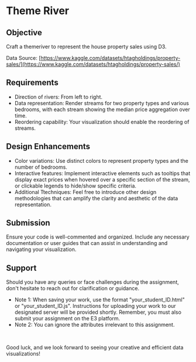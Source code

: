 # Theme River

## Objective

Craft a themeriver to represent the house property sales using D3.

Data Source: [https://www.kaggle.com/datasets/htagholdings/property-sales/](https://www.kaggle.com/datasets/htagholdings/property-sales/)

## Requirements

- Direction of rivers: From left to right.
- Data representation: Render streams for two property types and various bedrooms, with each stream showing the median price aggregation over time.
- Reordering capability: Your visualization should enable the reordering of streams.

## Design Enhancements

- Color variations: Use distinct colors to represent property types and the number of bedrooms.
- Interactive features: Implement interactive elements such as tooltips that display exact prices when hovered over a specific section of the stream, or clickable legends to hide/show specific criteria.
- Additional Ttechniques: Feel free to introduce other design methodologies that can amplify the clarity and aesthetic of the data representation.

## Submission

Ensure your code is well-commented and organized. Include any necessary documentation or user guides that can assist in understanding and navigating your visualization.

## Support

Should you have any queries or face challenges during the assignment, don't hesitate to reach out for clarification or guidance.

- Note 1: When saving your work, use the format "your_student_ID.html" or "your_student_ID.js". Instructions for uploading your work to our designated server will be provided shortly. Remember, you must also submit your assignment on the E3 platform.
- Note 2: You can ignore the attributes irrelevant to this assignment.

<br>

Good luck, and we look forward to seeing your creative and efficient data visualizations!